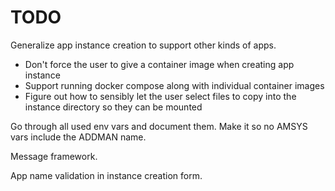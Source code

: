 # TODO

Generalize app instance creation to support other kinds of apps.
- Don't force the user to give a container image when creating app instance
- Support running docker compose along with individual container images
- Figure out how to sensibly let the user select files to copy into the instance
  directory so they can be mounted

Go through all used env vars and document them. Make it so no AMSYS vars include
the ADDMAN name.

Message framework.

App name validation in instance creation form.
